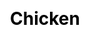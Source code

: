 ---
title: Chicken
layout: dream_interpretation/kind_single
description: Dream interpretation - animal - chicken.
js: []
css: ["css/luck/dream_interpretation/dream_interpretation.css"]
---
